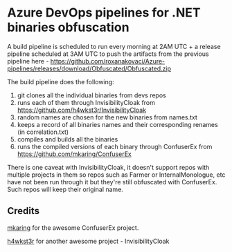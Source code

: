 # Azure DevOps pipelines for .NET binaries obfuscation

A build pipeline is scheduled to run every morning at 2AM UTC + a release pipeline scheduled at 3AM UTC to push the artifacts from the previous pipeline here - https://github.com/roxanakovaci/Azure-pipelines/releases/download/Obfuscated/Obfuscated.zip 

The build pipeline does the following:
1. git clones all the individual binaries from devs repos
2. runs each of them through InvisibilityCloak from https://github.com/h4wkst3r/InvisibilityCloak
3. random names are chosen for the new binaries from names.txt
4. keeps a record of all binaries names and their corresponding renames (in correlation.txt)
5. compiles and builds all the binaries
6. runs the compiled versions of each binary through ConfuserEx from https://github.com/mkaring/ConfuserEx

There is one caveat with InvisibilityCloak, it doesn't support repos with multiple projects in them so repos such as Farmer or InternalMonologue, etc have not been run through it but they're still obfuscated with ConfuserEx. Such repos will keep their original name.

## Credits
[mkaring](https://github.com/mkaring) for the awesome ConfuserEx project.

[h4wkst3r](https://github.com/h4wkst3r) for another awesome project - InvisibilityCloak
